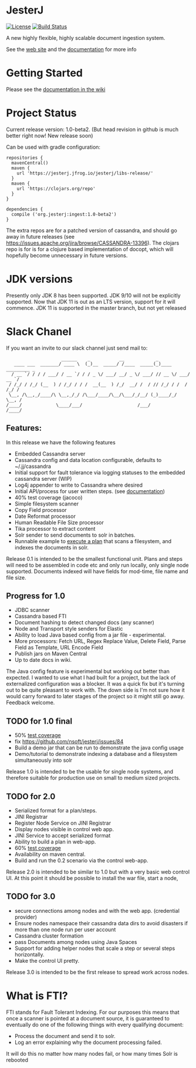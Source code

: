 JesterJ 
=======
[![License](https://img.shields.io/badge/license-Apache%202.0-B70E23.svg?style=plastic)](http://www.opensource.org/licenses/Apache-2.0) [![Build Status](https://travis-ci.org/nsoft/jesterj.svg?branch=master)](https://travis-ci.org/nsoft/jesterj)

A new highly flexible, highly scalable document ingestion system. 

See the [web site](http://www.jesterj.org) and the [documentation](https://github.com/nsoft/jesterj/wiki/Documentation) for more info

# Getting Started

Please see the [documentation in the wiki](https://github.com/nsoft/jesterj/wiki/Documentation)

# Project Status

Current release version: 1.0-beta2. (But head revision in github is much better right now! New release soon)

Can be used with gradle configuration:

    repositories {
      mavenCentral()
      maven {
        url 'https://jesterj.jfrog.io/jesterj/libs-release/'
      }
      maven {
        url 'https://clojars.org/repo'
      }
    }

    dependencies {
      compile ('org.jesterj:ingest:1.0-beta2')
    }

The extra repos are for a patched version of cassandra, and should go away in future releases (see https://issues.apache.org/jira/browse/CASSANDRA-13396). The clojars repo is for is for a clojure based implementation
of docopt, which will hopefully become unnecessary in future versions.

# JDK versions

Presently only JDK 8 has been supported. JDK 9/10 will not be explicitly supported. Now that JDK 11 is out as an LTS version, support for it will commence. JDK 11 is supported in the master branch, but not yet released

# Slack Chanel
If you want an invite to our slack channel just send mail to:
```
                     ______    _           __            _                  
   ____ ___  _______/ ____ \  (_)__  _____/ /____  _____(_)____  _________ _
  / __ `/ / / / ___/ / __ `/ / / _ \/ ___/ __/ _ \/ ___/ // __ \/ ___/ __ `/
 / /_/ / /_/ (__  ) / /_/ / / /  __(__  ) /_/  __/ /  / // /_/ / /  / /_/ / 
 \__, /\__,_/____/\ \__,_/_/ /\___/____/\__/\___/_/__/ (_)____/_/   \__, /  
/____/             \____/___/                     /___/            /____/   

```
## Features:

In this release we have the following features

 * Embedded Cassandra server
 * Cassandra config and data location configurable, defaults to ~/.jj/cassandra
 * Initial support for fault tolerance via logging statuses to the embedded cassandra server (WIP)
 * Log4j appender to write to Cassandra where desired
 * Initial API/process for user written steps. (see [documentation](https://github.com/nsoft/jesterj/wiki/Documentation))
 * 40% test coverage (jacoco)
 * Simple filesystem scanner
 * Copy Field processor
 * Date Reformat processor
 * Human Readable File Size processor 
 * Tika processor to extract content
 * Solr sender to send documents to solr in batches.
 * Runnable example to [execute a plan](https://github.com/nsoft/jesterj/blob/master/code/ingest/README.md) that scans a filesystem, and indexes the documents in solr.

Release 0.1 is intended to be the smallest functional unit. Plans and steps will need to be assembled 
in code etc and only run locally, only single node supported. Documents indexed will have fields for mod-time, 
file name and file size.

## Progress for 1.0
 * JDBC scanner
 * Cassandra based FTI
 * Document hashing to detect changed docs (any scanner)
 * Node and Transport style senders for Elastic
 * Ability to load Java based config from a jar file - experimental. 
 * More processors: Fetch URL, Regex Replace Value, Delete Field, Parse Field as Template, URL Encode Field
 * Publish jars on Maven Central
 * Up to date docs in wiki.
 
The Java config feature is experimental but working out better than expected. I wanted to use what I had built for a project, but the lack of externalized configuration was a blocker. It was a quick fix but it's turning out to be quite pleasant to work with. The down side is I'm not sure how it would carry forward to later stages of the project so it might still go away. Feedback welcome.

## TODO for 1.0 final
 * 50% [test coverage](https://codecov.io/gh/nsoft/jesterj) 
 * fix https://github.com/nsoft/jesterj/issues/84
 * Build a demo jar that can be run to demonstrate the java config usage
 * Demo/tutorial to demonstrate indexing a database and a filesystem simultaneously into solr

Release 1.0 is intended to be the usable for single node systems, and therefore suitable for production use on small to medium sized projects.  
 
## TODO for 2.0
 * Serialized format for a plan/steps.
 * JINI Registrar 
 * Register Node Service on JINI Registrar
 * Display nodes visible in control web app.
 * JINI Service to accept serialized format
 * Ability to build a plan in web-app.
 * 60% [test coverage](https://codecov.io/gh/nsoft/jesterj) 
 * Availability on maven central.
 * Build and run the 0.2 scenario via the control web-app.
 
Release 2.0 is intended to be similar to 1.0 but with a very basic web control UI. At this point it should be
possible to install the war file, start a node, 

## TODO for 3.0
 * secure connections among nodes and with the web app. (credential provider)
 * Ensure nodes namespace their cassandra data dirs to avoid disasters if more than one node run per user account
 * Cassandra cluster formation 
 * pass Documents among nodes using Java Spaces
 * Support for adding helper nodes that scale a step or several steps horizontally.
 * Make the control UI pretty.

Release 3.0 is intended to be the first release to spread work across nodes. 

# What is FTI?

FTI stands for Fault Tolerant Indexing. For our purposes this means that once a scanner is pointed at a document
source, it is guaranteed to eventually do one of the following things with every qualifying document:

 * Process the document and send it to solr. 
 * Log an error explaining why the document processing failed.
 
It will do this no matter how many nodes fail, or how many times Solr is rebooted  
